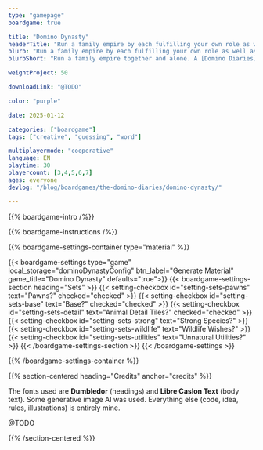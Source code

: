 ```yaml
---
type: "gamepage"
boardgame: true

title: "Domino Dynasty"
headerTitle: "Run a family empire by each fulfilling your own role as well as possible."
blurb: "Run a family empire by each fulfilling your own role as well as possible, by placing dominoes strategically for yourself or others."
blurbShort: "Run a family empire together and alone. A [Domino Diaries](/the-domino-diaries/) game."

weightProject: 50

downloadLink: "@TODO"

color: "purple"

date: 2025-01-12

categories: ["boardgame"]
tags: ["creative", "guessing", "word"]

multiplayermode: "cooperative"
language: EN
playtime: 30
playercount: [3,4,5,6,7]
ages: everyone
devlog: "/blog/boardgames/the-domino-diaries/domino-dynasty/"

---
```


{{% boardgame-intro /%}}

{{% boardgame-instructions /%}}

{{% boardgame-settings-container type="material" %}}

{{< boardgame-settings type="game" local_storage="dominoDynastyConfig" btn_label="Generate Material" game_title="Domino Dynasty" defaults="true">}}
  {{< boardgame-settings-section heading="Sets" >}}
    {{< setting-checkbox id="setting-sets-pawns" text="Pawns?" checked="checked" >}}
    {{< setting-checkbox id="setting-sets-base" text="Base?" checked="checked" >}}
    {{< setting-checkbox id="setting-sets-detail" text="Animal Detail Tiles?" checked="checked" >}}
    {{< setting-checkbox id="setting-sets-strong" text="Strong Species?" >}}
    {{< setting-checkbox id="setting-sets-wildlife" text="Wildlife Wishes?" >}}
    {{< setting-checkbox id="setting-sets-utilities" text="Unnatural Utilities?" >}}
  {{< /boardgame-settings-section >}}
{{< /boardgame-settings >}}

{{% /boardgame-settings-container %}}

{{% section-centered heading="Credits" anchor="credits" %}}

The fonts used are **Dumbledor** (headings) and **Libre Caslon Text** (body text). Some generative image AI was used. Everything else (code, idea, rules, illustrations) is entirely mine.

@TODO

{{% /section-centered %}}